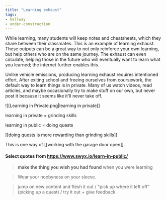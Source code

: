 ```yaml
---
title: "Learning exhaust"
tags:
- hallway
- under-construction
---
```

While learning, many students will keep notes and cheatsheets, which they share between their classmates. This is an example of learning exhaust. These outputs can be a great way to not only reinforce your own learning, but help others who are on the same journey. The exhaust can even circulate, helping those in the future who will eventually want to learn what you learned; the internet further enables this.

Unlike vehicle emissions, producing learning exhaust requires intentioned effort. After exiting school and freeing ourselves from coursework, the default way to learn things is in private. Many of us watch videos, read articles, and maybe occasionally try to make stuff on our own, but never post it because it seems like it'll never take off.

![[Learning in Private.png|learning in private]]

learning in private = grinding skills

learning in public = doing quests

[[doing quests is more rewarding than grinding skills]]

This is one way of [[working with the garage door open]].

#### Select quotes from https://www.swyx.io/learn-in-public/

>**make the thing you wish you had found** when you were learning

>Wear your noobyness on your sleeve.

>jump on new content and flesh it out / "pick up where it left off" (picking up a quest) / try it out + give feedback

